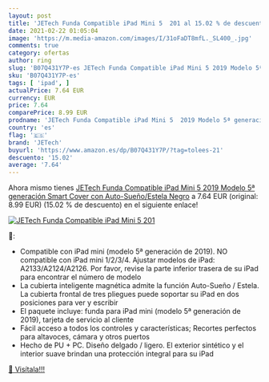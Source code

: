 ```yaml
---
layout: post
title: 'JETech Funda Compatible iPad Mini 5  201 al 15.02 % de descuento'
date: 2021-02-22 01:05:04
image: 'https://m.media-amazon.com/images/I/31oFaDT8mfL._SL400_.jpg'
comments: true
category: ofertas
author: ring
slug: 'B07Q431Y7P-es JETech Funda Compatible iPad Mini 5 2019 Modelo 5ª...'
sku: 'B07Q431Y7P-es'
tags: [ 'ipad', ]
actualPrice: 7.64 EUR
currency: EUR
price: 7.64
comparePrice: 8.99 EUR
prodname: 'JETech Funda Compatible iPad Mini 5  2019 Modelo 5ª generación   Smart Cover con Auto-Sueño/Estela  Negro'
country: 'es'
flag: '🇪🇸'
brand: 'JETech'
buyurl: 'https://www.amazon.es/dp/B07Q431Y7P/?tag=tolees-21'
descuento: '15.02'
average: '7.64'
---
```


Ahora mismo tienes [JETech Funda Compatible iPad Mini 5  2019 Modelo 5ª generación   Smart Cover con Auto-Sueño/Estela  Negro](https://www.amazon.es/dp/B07Q431Y7P/?tag=tolees-21) a 7.64 EUR (original: 8.99 EUR) (15.02 %  de descuento) en el siguiente enlace!

[![JETech Funda Compatible iPad Mini 5  201](https://m.media-amazon.com/images/I/31oFaDT8mfL._SL400_.jpg)](https://www.amazon.es/dp/B07Q431Y7P/?tag=tolees-21)

🔎:

- Compatible con iPad mini (modelo 5ª generación de 2019). NO compatible con iPad mini 1/2/3/4. Ajustar modelos de iPad: A2133/A2124/A2126. Por favor, revise la parte inferior trasera de su iPad para encontrar el número de modelo
- La cubierta inteligente magnética admite la función Auto-Sueño / Estela. La cubierta frontal de tres pliegues puede soportar su iPad en dos posiciones para ver y escribir
- El paquete incluye: funda para iPad mini (modelo 5ª generación de 2019), tarjeta de servicio al cliente
- Fácil acceso a todos los controles y características; Recortes perfectos para altavoces, cámara y otros puertos
- Hecho de PU + PC. Diseño delgado / ligero. El exterior sintético y el interior suave brindan una protección integral para su iPad

[🛒 Visítala!!!](https://www.amazon.es/dp/B07Q431Y7P/?tag=tolees-21)
